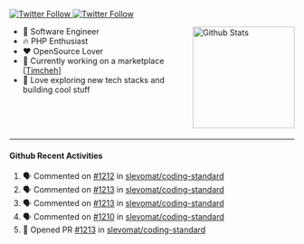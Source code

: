 <p>
  <a href="https://twitter.com/50bhan">
    <img alt="Twitter Follow" src="https://img.shields.io/twitter/follow/50bhan?color=1DA1F2&logo=twitter&style=for-the-badge">
  </a>
  
  <a href="https://www.linkedin.com/in/50bhan">
    <img alt="Twitter Follow" src="https://img.shields.io/badge/LinkedIn-0077B5?style=for-the-badge&logo=linkedin&logoColor=white">
  </a>
</p>

<img alt="Github Stats" src="https://github-readme-stats.vercel.app/api?username=50bhan&show_icons=true" align="right" height="180" />

- 🔭 Software Engineer
- :fire: PHP Enthusiast
- :hearts: OpenSource Lover
- :mega: Currently working on a marketplace [[Timcheh](https://timcheh.com)]
- 🚀 Love exploring new tech stacks and building cool stuff

<br><br><br><hr>

#### Github Recent Activities
<!--START_SECTION:activity-->
1. 🗣 Commented on [#1212](https://github.com/slevomat/coding-standard/issues/1212) in [slevomat/coding-standard](https://github.com/slevomat/coding-standard)
2. 🗣 Commented on [#1213](https://github.com/slevomat/coding-standard/issues/1213) in [slevomat/coding-standard](https://github.com/slevomat/coding-standard)
3. 🗣 Commented on [#1213](https://github.com/slevomat/coding-standard/issues/1213) in [slevomat/coding-standard](https://github.com/slevomat/coding-standard)
4. 🗣 Commented on [#1210](https://github.com/slevomat/coding-standard/issues/1210) in [slevomat/coding-standard](https://github.com/slevomat/coding-standard)
5. 💪 Opened PR [#1213](https://github.com/slevomat/coding-standard/pull/1213) in [slevomat/coding-standard](https://github.com/slevomat/coding-standard)
<!--END_SECTION:activity-->

